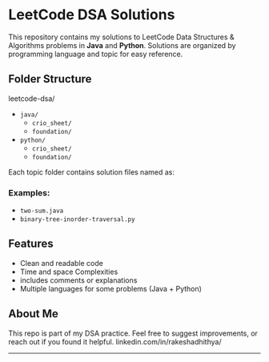 # LeetCode DSA Solutions

This repository contains my solutions to LeetCode Data Structures & Algorithms problems in **Java** and **Python**. Solutions are organized by programming language and topic for easy reference.

## Folder Structure

leetcode-dsa/

- `java/`
  - `crio_sheet/ `
  - `foundation/`
- `python/`
  - `crio_sheet/`
  - `foundation/`

Each topic folder contains solution files named as:

### Examples:

- `two-sum.java`
- `binary-tree-inorder-traversal.py`

## Features

- Clean and readable code
- Time and space Complexities
- includes comments or explanations
- Multiple languages for some problems (Java + Python)

## About Me

This repo is part of my DSA practice. Feel free to suggest improvements, or reach out if you found it helpful.
linkedin.com/in/rakeshadhithya/

---
